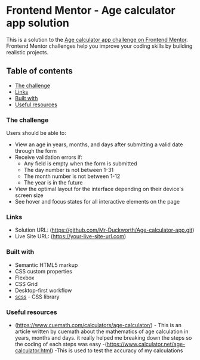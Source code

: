 # Frontend Mentor - Age calculator app solution

This is a solution to the [Age calculator app challenge on Frontend Mentor](https://www.frontendmentor.io/challenges/age-calculator-app-dF9DFFpj-Q). Frontend Mentor challenges help you improve your coding skills by building realistic projects. 

## Table of contents

  - [The challenge](#the-challenge)
  - [Links](#links)
  - [Built with](#built-with)
  - [Useful resources](#useful-resources)



### The challenge

Users should be able to:

- View an age in years, months, and days after submitting a valid date through the form
- Receive validation errors if:
  - Any field is empty when the form is submitted
  - The day number is not between 1-31
  - The month number is not between 1-12
  - The year is in the future
- View the optimal layout for the interface depending on their device's screen size
- See hover and focus states for all interactive elements on the page


### Links

- Solution URL: (https://github.com/Mr-Duckworth/Age-calculator-app.git)
- Live Site URL: (https://your-live-site-url.com)


### Built with

- Semantic HTML5 markup
- CSS custom properties
- Flexbox
- CSS Grid
- Desktop-first workflow
- [scss](https://sass-lang.com/) - CSS library

### Useful resources

- (https://www.cuemath.com/calculators/age-calculator/) - This is an article written by cuemath about the mathematics of age calculation in years, months and days. it really helped me breaking down the steps so the coding of each steps was easy
-(https://www.calculator.net/age-calculator.html) -This is used to test the accuracy of my calculations 


